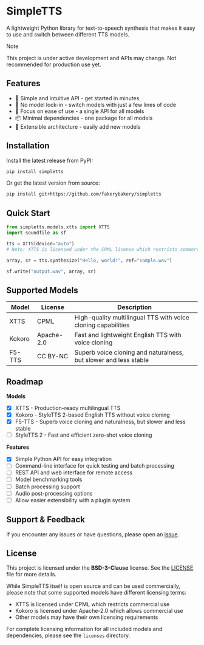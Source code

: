 # SimpleTTS

A lightweight Python library for text-to-speech synthesis that makes it easy to use and switch between different TTS models.

> [!NOTE]
> This project is under active development and APIs may change. Not recommended for production use yet.

## Features

- 🚀 Simple and intuitive API - get started in minutes
- 🔄 No model lock-in - switch models with just a few lines of code
- 🎯 Focus on ease of use - a single API for all models
- 📦 Minimal dependencies - one package for all models
- 🔌 Extensible architecture - easily add new models

## Installation

Install the latest release from PyPI:

```bash
pip install simpletts
```

Or get the latest version from source:

```bash
pip install git+https://github.com/fakerybakery/simpletts
```

## Quick Start

```python
from simpletts.models.xtts import XTTS
import soundfile as sf

tts = XTTS(device="auto")
# Note: XTTS is licensed under the CPML license which restricts commercial use.

array, sr = tts.synthesize("Hello, world!", ref="sample.wav")

sf.write("output.wav", array, sr)
```

## Supported Models

| Model | License | Description |
|-------|---------|-------------|
| XTTS | CPML | High-quality multilingual TTS with voice cloning capabilities |
| Kokoro | Apache-2.0 | Fast and lightweight English TTS with voice cloning |
| F5-TTS | CC BY-NC | Superb voice cloning and naturalness, but slower and less stable |

## Roadmap

**Models**

- [x] XTTS - Production-ready multilingual TTS
- [x] Kokoro - StyleTTS 2-based English TTS without voice cloning
- [x] F5-TTS - Superb voice cloning and naturalness, but slower and less stable
- [ ] StyleTTS 2 - Fast and efficient zero-shot voice cloning

**Features**

- [x] Simple Python API for easy integration
- [ ] Command-line interface for quick testing and batch processing
- [ ] REST API and web interface for remote access
- [ ] Model benchmarking tools
- [ ] Batch processing support
- [ ] Audio post-processing options
- [ ] Allow easier extensibility with a plugin system

## Support & Feedback

If you encounter any issues or have questions, please open an [issue](https://github.com/fakerybakery/simpletts/issues).

## License

This project is licensed under the **BSD-3-Clause** license. See the [LICENSE](LICENSE) file for more details.

While SimpleTTS itself is open source and can be used commercially, please note that some supported models have different licensing terms:

- XTTS is licensed under CPML which restricts commercial use
- Kokoro is licensed under Apache-2.0 which allows commercial use
- Other models may have their own licensing requirements

For complete licensing information for all included models and dependencies, please see the `licenses` directory.
